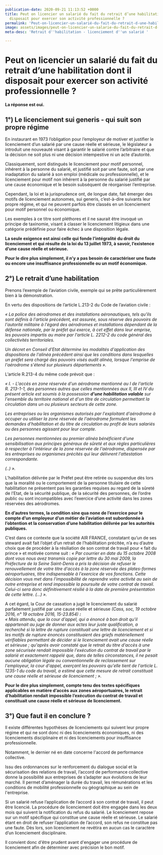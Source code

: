 ```yaml
---
publication-date: 2020-09-21 11:13:52 +0000
title: Peut on licencier un salarié du fait du retrait d’une habilitation dont il
  disposait pour exercer son activité professionnelle ?
permalink: 'Peut-on-licencier-un-salarié-du-fait-du-retrait-d-une-habilitation-dont-il-disposait-pour-exercer-son-activité-professionnelle '
image: assets/images/peut-on-licencier-un-salarie-du-fait-du-retrait-d-une-habilitation-dont-il-disposait-pour-exercer-son-activite-professionnelle.png
meta-desc: 'Retrait d''habilitation - licenciement d''un salarié '

---
```

# **Peut on licencier un salarié du fait du retrait d’une habilitation dont il disposait pour exercer son activité professionnelle ?**

**La réponse est oui.**

## **1°) Le licenciement sui generis - qui suit son propre régime** 

En instaurant en 1973 l’obligation pour l’employeur de motiver et justifier le licenciement d’un salarié par une cause réelle et sérieuse, le législateur a introduit une nouveauté visant à garantir le salarié contre l’arbitraire et que la décision ne soit plus ni une décision intempestive ni un acte d’autorité.

Classiquement, sont distingués le licenciement pour motif personnel, inhérent à la personne du salarié, et justifié soit par une faute, soit par une inadaptation du salarié à son emploi (médicale ou professionnelle), et le licenciement pour motif non inhérent à la personne du salarié justifié par une cause économique et le besoin subséquent de réorganiser l’entreprise.

Cependant, la loi et la jurisprudence ont, de longue date, fait émerger des motifs de licenciement autonomes, sui generis, c’est-à-dire suivants leur propre régime, et qui ne peuvent parfois être classés en un licenciement pour motif personnel ou économique.

Les exemples à ce titre sont pléthores et il ne saurait être invoqué un principe de taxinomie, visant à classer le licenciement litigieux dans une catégorie prédéfinie pour faire échec à une disposition légale.

**La seule exigence est ainsi celle qui fonde l’intégralité du droit du licenciement et qui résulte de la loi du 13 juillet 1973, à savoir, l’existence d’une cause réelle et sérieuse.**

**Pour le dire plus simplement, il n’y a pas besoin de caractériser une faute ou encore une insuffisance professionnelle ou un motif économique.**

## **2°) Le retrait d’une habilitation**

Prenons l’exemple de l’aviation civile, exemple qui se prête particulièrement bien à la démonstration.

En vertu des dispositions de l’article L.213-2 du Code de l’aviation civile :

_« La police des aérodromes et des installations aéronautiques, tels qu'ils sont définis à l'article précédent, est assurée, sous réserve des pouvoirs de l'autorité militaire à l'égard des aérodromes et installations dépendant de la défense nationale, par le préfet qui exerce, à cet effet dans leur emprise, les pouvoirs impartis au maire par l'article L. 2212-2 du code général des collectivités territoriales._

_Un décret en Conseil d'Etat détermine les modalités d'application des dispositions de l'alinéa précédent ainsi que les conditions dans lesquelles un préfet sera chargé des pouvoirs visés audit alinéa, lorsque l'emprise de l'aérodrome s'étend sur plusieurs départements »._

L’article R.213-4 du même code prévoit que :

_« I. - L'accès en zone réservée d'un aérodrome mentionné au I de l'article R. 213-1-1, des personnes autres que celles mentionnées aux II, III et IV du présent article est soumis à la possession **d'une habilitation valable** sur l'ensemble du territoire national et d'un titre de circulation permettant la circulation dans un ou plusieurs secteurs de cette zone._

_Les entreprises ou les organismes autorisés par l'exploitant d'aérodrome à occuper ou utiliser la zone réservée de l'aérodrome formulent les demandes d'habilitation et du titre de circulation au profit de leurs salariés ou des personnes agissant pour leur compte._

_Les personnes mentionnées au premier alinéa bénéficient d'une sensibilisation aux principes généraux de sûreté et aux règles particulières à respecter à l'intérieur de la zone réservée de l'aérodrome, dispensée par les entreprises ou organismes précités qui leur délivrent l'attestation correspondante._

_(..) »._

L’habilitation délivrée par le Préfet peut être retirée ou suspendue dès lors que la moralité ou le comportement de la personne titulaire de cette habilitation ne présentent pas les garanties requises au regard de la sûreté de l’Etat, de la sécurité publique, de la sécurité des personnes, de l’ordre public ou sont incompatibles avec l’exercice d’une activité dans les zones réservées des aérodromes.

**En d’autres termes, la condition sine qua none de l’exercice pour le compte d’un employeur d’un métier de l’aviation est subordonnée à l’obtention et la conservation d’une habilitation délivrée par les autorités publiques.**

C’est dans ce contexte que la société AIR FRANCE, constatant qu’un de ses steward avait fait l’objet d’un retrait de l’habilitation précitée, n’a eu d’autre choix que de procéder à la résiliation de son contrat de travail pour « fait du prince » et motivée comme suit : _« Par courrier en date du 15 octobre 2008 dont vous nous avez transmis copie par lettre du 30 mai 2009, la Préfecture de la Seine Saint-Denis a pris la décision de refuser le renouvellement de votre titre d'accès à la zone réservée des plates-formes aéroportuaires, titre indispensable à l'exercice de vos fonctions. Cette décision vous met dans l'impossibilité de reprendre votre activité au sein de notre entreprise et rend impossible la poursuite de votre contrat de travail. Celui-ci sera donc définitivement résilié à la date de première présentation de cette lettre. (…) »._

A cet égard, la Cour de cassation a jugé le licenciement du salarié parfaitement justifié par une cause réelle et sérieuse _(Cass, soc, 19 octobre 2016, n° 19 octobre 2016, 15-23.854) **:**_  
 _« Mais attendu, que la cour d'appel, qui a énoncé à bon droit qu'il appartenait au juge de donner aux actes leur juste qualification, a recherché si la lettre de rupture constituait une lettre de licenciement et si les motifs de rupture énoncés constituaient des griefs matériellement vérifiables permettant de décider si le licenciement avait une cause réelle et sérieuse ; qu'après avoir constaté que le retrait du titre d'accès à une zone sécurisée rendait impossible l'exécution du contrat de travail par le salarié et exactement rappelé que, dans de telles circonstances, il ne pesait aucune obligation légale ou conventionnelle de reclassement sur l'employeur, la cour d'appel, exerçant les pouvoirs qu'elle tient de l'article L. 1235-1 du code du travail, a estimé que cette mesure de retrait constituait une cause réelle et sérieuse de licenciement ; »._

**Pour le dire plus simplement, compte tenu des textes spécifiques applicables en matière d’accès aux zones aéroportuaires, le retrait d’habilitation rendait impossible l’exécution du contrat de travail et constituait une cause réelle et sérieuse de licenciement.**

## **3°) Que faut il en conclure ?** 

Il existe différentes hypothèses de licenciements qui suivent leur propre régime et qui ne sont donc ni des licenciements économiques, ni des licenciements disciplinaire et ni des licenciements pour insuffisance professionnelle. 

Notamment, le dernier né en date concerne l'accord de performance collective. 

Issu des ordonnances sur le renforcement du dialogue social et la sécurisation des relations de travail, l’accord de performance collective donne la possibilité aux entreprises de s’adapter aux évolutions de leur marché. Il permet d’aménager la durée du travail, les rémunérations et les conditions de mobilité professionnelle ou géographique au sein de l'entreprise.

Si un salarié refuse l’application de l’accord à son contrat de travail, il peut être licencié. La procédure de licenciement doit être engagée dans les deux mois qui suivent la notification du refus du salarié. Le licenciement repose sur un motif spécifique qui constitue une cause réelle et sérieuse. Le salarié étant en droit de refuser l’application de l’accord, son refus ne constitue pas une faute. Dès lors, son licenciement ne revêtira en aucun cas le caractère d’un licenciement disciplinaire. 

Il convient donc d'être prudent avant d'engager une procédure de licenciement afin de déterminer avec précision le bon motif. 